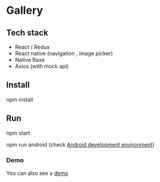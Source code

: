 # Gallery

## Tech stack
- React / Redux
- React native (navigation , image picker)
- Native Base
- Axios (with mock api)

## Install
npm install

## Run
npm start

npm run android (check [Android development environment](https://reactnative.dev/docs/environment-setup))

### Demo
You can also see a [demo](https://www.loom.com/share/2aa8224782aa413a85eb306b01bcac2e)